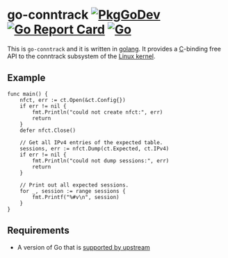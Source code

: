 go-conntrack [![PkgGoDev](https://pkg.go.dev/badge/github.com/florianl/go-conntrack)](https://pkg.go.dev/github.com/florianl/go-conntrack) [![Go Report Card](https://goreportcard.com/badge/github.com/florianl/go-conntrack)](https://goreportcard.com/report/github.com/florianl/go-conntrack) [![Go](https://github.com/florianl/go-conntrack/actions/workflows/go.yml/badge.svg)](https://github.com/florianl/go-conntrack/actions/workflows/go.yml)
============

This is `go-conntrack` and it is written in [golang](https://golang.org/). It provides a [C](https://en.wikipedia.org/wiki/C_(programming_language))-binding free API to the conntrack subsystem of the [Linux kernel](https://www.kernel.org).

## Example

```golang
func main() {
	nfct, err := ct.Open(&ct.Config{})
	if err != nil {
		fmt.Println("could not create nfct:", err)
		return
	}
    defer nfct.Close()

    // Get all IPv4 entries of the expected table.
	sessions, err := nfct.Dump(ct.Expected, ct.IPv4)
	if err != nil {
		fmt.Println("could not dump sessions:", err)
		return
	}

    // Print out all expected sessions.
	for _, session := range sessions {
		fmt.Printf("%#v\n", session)
	}
}
```

## Requirements

* A version of Go that is [supported by upstream](https://golang.org/doc/devel/release.html#policy)
